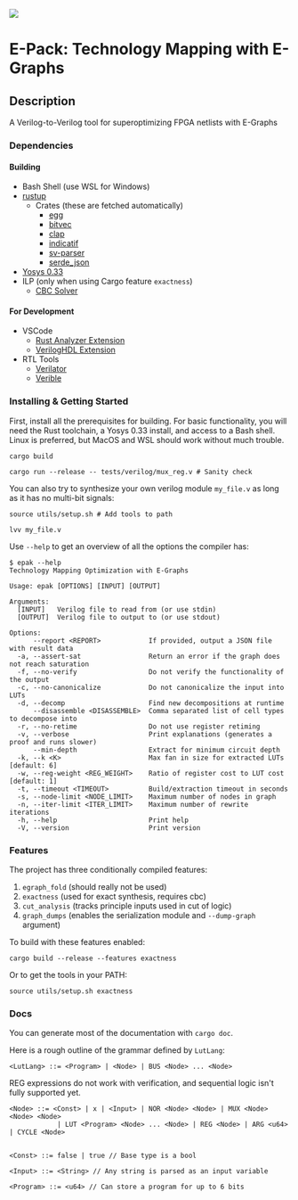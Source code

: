 ![](https://github.com/matth2k/lut-synth/actions/workflows/rust.yml/badge.svg)

# E-Pack: Technology Mapping with E-Graphs

## Description

A Verilog-to-Verilog tool for superoptimizing FPGA netlists with E-Graphs

### Dependencies

#### Building

- Bash Shell (use WSL for Windows)
- [rustup](https://rustup.rs/)
  - Crates (these are fetched automatically)
    - [egg](https://docs.rs/egg/latest/egg/)
    - [bitvec](https://docs.rs/bitvec/latest/bitvec/)
    - [clap](https://docs.rs/clap/latest/clap/)
    - [indicatif](https://docs.rs/indicatif/latest/indicatif/)
    - [sv-parser](https://docs.rs/sv-parser/latest/sv_parser/)
    - [serde_json](https://docs.rs/serde_json/latest/serde_json/)
- [Yosys 0.33](https://github.com/YosysHQ/yosys)
- ILP (only when using Cargo feature `exactness`)
  - [CBC Solver](https://github.com/coin-or/Cbc)

#### For Development

- VSCode
  - [Rust Analyzer Extension](https://rust-analyzer.github.io/)
  - [VerilogHDL Extension](https://marketplace.visualstudio.com/items?itemName=mshr-h.VerilogHDL)
- RTL Tools
  - [Verilator](https://github.com/verilator/verilator)
  - [Verible](https://github.com/chipsalliance/verible)

### Installing & Getting Started

First, install all the prerequisites for building. For basic functionality, you will need the Rust toolchain, a Yosys 0.33 install, and access to a Bash shell. Linux is preferred, but MacOS and WSL should work without much trouble.

`cargo build`

`cargo run --release -- tests/verilog/mux_reg.v # Sanity check`

You can also try to synthesize your own verilog module `my_file.v` as long as it has no multi-bit signals:

`source utils/setup.sh # Add tools to path`

`lvv my_file.v`

Use `--help` to get an overview of all the options the compiler has:

```
$ epak --help
Technology Mapping Optimization with E-Graphs

Usage: epak [OPTIONS] [INPUT] [OUTPUT]

Arguments:
  [INPUT]   Verilog file to read from (or use stdin)
  [OUTPUT]  Verilog file to output to (or use stdout)

Options:
      --report <REPORT>            If provided, output a JSON file with result data
  -a, --assert-sat                 Return an error if the graph does not reach saturation
  -f, --no-verify                  Do not verify the functionality of the output
  -c, --no-canonicalize            Do not canonicalize the input into LUTs
  -d, --decomp                     Find new decompositions at runtime
      --disassemble <DISASSEMBLE>  Comma separated list of cell types to decompose into
  -r, --no-retime                  Do not use register retiming
  -v, --verbose                    Print explanations (generates a proof and runs slower)
      --min-depth                  Extract for minimum circuit depth
  -k, --k <K>                      Max fan in size for extracted LUTs [default: 6]
  -w, --reg-weight <REG_WEIGHT>    Ratio of register cost to LUT cost [default: 1]
  -t, --timeout <TIMEOUT>          Build/extraction timeout in seconds
  -s, --node-limit <NODE_LIMIT>    Maximum number of nodes in graph
  -n, --iter-limit <ITER_LIMIT>    Maximum number of rewrite iterations
  -h, --help                       Print help
  -V, --version                    Print version
```

### Features

The project has three conditionally compiled features:

1. `egraph_fold` (should really not be used)
2. `exactness` (used for exact synthesis, requires cbc)
3. `cut_analysis` (tracks principle inputs used in cut of logic)
4. `graph_dumps` (enables the serialization module and `--dump-graph` argument)

To build with these features enabled:

`cargo build --release --features exactness`

Or to get the tools in your PATH:

`source utils/setup.sh exactness`

### Docs

You can generate most of the documentation with `cargo doc`.

Here is a rough outline of the grammar defined by `LutLang`:

`<LutLang> ::= <Program> | <Node> | BUS <Node> ... <Node>`

REG expressions do not work with verification, and sequential logic isn't fully supported yet.

```
<Node> ::= <Const> | x | <Input> | NOR <Node> <Node> | MUX <Node> <Node> <Node>
            | LUT <Program> <Node> ... <Node> | REG <Node> | ARG <u64> | CYCLE <Node>


<Const> ::= false | true // Base type is a bool

<Input> ::= <String> // Any string is parsed as an input variable

<Program> ::= <u64> // Can store a program for up to 6 bits
```
